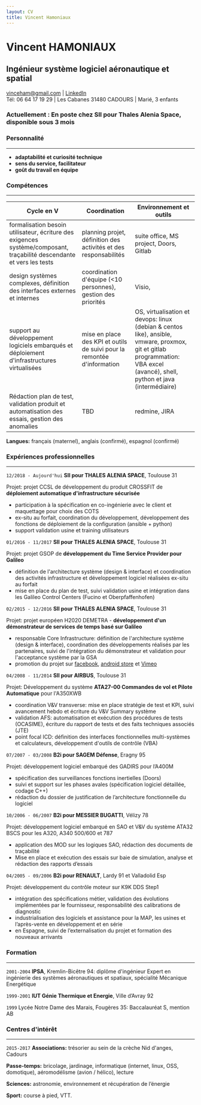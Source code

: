 ```yaml
---
layout: CV
title: Vincent Hamoniaux
---
```

# Vincent HAMONIAUX
## Ingénieur système logiciel aéronautique et spatial


<div id="webaddress">
<a href="mailto:vinceham@gmail.com">vinceham@gmail.com</a>
| <a href="https://fr.linkedin.com/in/vincent-hamoniaux-a54255112">LinkedIn</a>
</div>
<div id="perso">
Tél: 06 64 17 19 29 | Les Cabanes 31480 CADOURS | Marié, 3 enfants
</div>

### Actuellement : En poste chez SII pour Thales Alenia Space, disponible sous 3 mois

###  Personnalité
---
- __adaptabilité et curiosité technique__
- __sens du service, facilitateur__
- __goût du travail en équipe__

### Compétences
---

__Cycle en V__        | __Coordination__           | __Environnement et outils__ 
 ------------- | ------------- | ------------- 
 formalisation besoin utilisateur, écriture des exigences système/composant, traçabilité descendante et vers les tests | planning projet, définition des activités et des responsabilités | suite office, MS project, Doors, Gitlab 
 design systèmes complexes, définition des interfaces externes et internes | coordination d'équipe (<10 personnes), gestion des priorités |  Visio,  
 support au développement logiciels embarqués et déploiement d'infrastructures virtualisées | mise en place des KPI et outils de suivi pour la remontée d'information      | OS, virtualisation et devops: linux (debian & centos like), ansible, vmware, proxmox, git et gitlab programmation: VBA excel (avancé), shell, python et java (intermédiaire)
Rédaction plan de test, validation produit et automatisation des essais, gestion des anomalies | TBD | redmine, JIRA

__Langues:__ français (maternel), anglais (confirmé), espagnol (confirmé) 

### Expériences professionnelles
---
`12/2018 - Aujourd'hui`
__SII pour THALES ALENIA SPACE__, Toulouse 31

Projet: projet CCSL de développement du produit CROSSFIT de __déploiement automatique d'infrastructure sécurisée__
  - participation à la spécification en co-ingénierie avec le client et maquettage pour choix des COTS
  - ex-situ au forfait, coordination du développement, développement des fonctions de déploiement de la configuration (ansible + python)
  - support validation usine et training utilisateurs

`01/2016 - 11/2017`
__SII pour THALES ALENIA SPACE__, Toulouse 31

Projet: projet GSOP de __développement du Time Service Provider pour Galileo__
  - définition de l'architecture système (design & interface) et coordination des activités infrastructure et développement logiciel réalisées ex-situ au forfait
  - mise en place du plan de test, suivi validation usine et intégration dans les Galileo Control Centers (Fucino et Oberpfaffenhofen)

`02/2015 - 12/2016`
__SII pour THALES ALENIA SPACE__, Toulouse 31

Projet: projet européen H2020 DEMETRA - __développement d'un démonstrateur de services de temps basé sur Galileo__
  - responsable Core Infrastructure: définition de l'architecture système (design & interface), coordination des développements réalisés par les partenaires, suivi de l'intégration du démonstrateur et validation pour l'acceptance système par la GSA
  - promotion du projet sur [facebook](https://www.facebook.com/demetratime), [android store](https://play.google.com/store/apps/details?id=eu.demetratime.demetra) et [Vimeo](https://vimeo.com/185464126)

`04/2008 - 11/2014`
__SII pour AIRBUS__, Toulouse 31

Projet: Développement du système __ATA27-00 Commandes de vol et Pilote Automatique__ pour l'A350XWB
  - coordination V&V transverse: mise en place stratégie de test et KPI, suivi avancement hebdo et écriture du V&V Summary système
  - validation AFS: automatisation et exécution des procédures de tests (OCASIME), écriture du rapport de tests et des faits techniques associés (JTE)
  - point focal ICD: définition des interfaces fonctionnelles multi-systèmes et calculateurs, développement d'outils de contrôle (VBA)

`07/2007 - 03/2008`
__B2i pour SAGEM Défense__, Eragny 95

Projet: développement logiciel embarqué des GADIRS pour l’A400M
  - spécification des surveillances fonctions inertielles (Doors)
  - suivi et support sur les phases avales (spécification logiciel détaillée, codage C++)
  - rédaction du dossier de justification de l’architecture fonctionnelle du logiciel

`10/2006 - 06/2007`
__B2i pour MESSIER BUGATTI__, Vélizy 78

Projet: développement logiciel embarqué en SAO et V&V du système ATA32 BSCS pour les A320, A340 500/600 et 787 
  - application des MOD sur les logiques SAO, rédaction des documents de traçabilité
  - Mise en place et exécution des essais sur baie de simulation, analyse et rédaction des rapports d’essais

`04/2005 - 09/2006`
__B2i pour RENAULT__, Lardy 91 et Valladolid Esp

Projet: développement du contrôle moteur sur K9K DDS Step1
  - intégration des spécifications métier, validation des évolutions implémentées par le fournisseur, responsabilité des calibrations de diagnostic
  - industrialisation des logiciels et assistance pour la MAP, les usines et l’après-vente en développement et en série
  - en Espagne, suivi de l’externalisation du projet et formation des nouveaux arrivants

### Formation
---
`2001-2004`
__IPSA__, Kremlin-Bicêtre 94: diplôme d'ingénieur Expert en ingénierie des systèmes aéronautiques et spatiaux, spécialité Mécanique Energétique

`1999-2001`
__IUT Génie Thermique et Energie__, Ville d’Avray 92

`1999`
Lycée Notre Dame des Marais, Fougères 35: Baccalauréat S, mention AB

### Centres d'intérêt
---
`2015-2017`
__Associations:__ trésorier au sein de la crèche Nid d'anges, Cadours

__Passe-temps:__ bricolage, jardinage, informatique (internet, linux, OSS, domotique), aéromodélisme (avion / hélico), lecture

__Sciences:__ astronomie, environnement et récupération de l’énergie

__Sport:__ course à pied, VTT.

<!-- ### Footer

Last updated: Août 2018 -->



